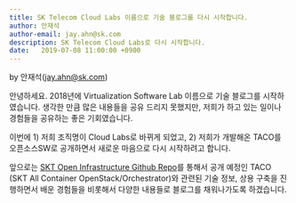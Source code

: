```yaml
---
title: SK Telecom Cloud Labs 이름으로 기술 블로그를 다시 시작합니다.
author: 안재석
author-email: jay.ahn@sk.com
description: SK Telecom Cloud Labs로 다시 시작합니다.
date:   2019-07-08 11:00:00 +0900
---
```

<p>by 안재석(<a href="mailto:jay.ahn@sk.com">jay.ahn@sk.com</a>)</p>

안녕하세요. 2018년에 Virtualization Software Lab 이름으로 기술 블로그를 시작하였습니다.
생각한 만큼 많은 내용들을 공유 드리지 못했지만, 저희가 하고 있는 일이나 경험들을 공유하는 좋은 기회였습니다.

이번에 1) 저희 조직명이 Cloud Labs로 바뀌게 되었고, 2) 저희가 개발해온 TACO를 오픈소스SW로 공개하면서 새로운 마음으로 다시 시작하려고 합니다.

앞으로는 [SKT Open Infrastructure Github Repo]를 통해서 공개 예정인 TACO (SKT All Container OpenStack/Orchestrator)와 관련된 기술 정보, 상용 구축을 진행하면서 배운 경험들을 비롯해서 다양한 내용들로 블로그를 채워나가도록 하겠습니다.


[SKT Open Infrastructure Github Repo]: https://github.com/openinfradev
